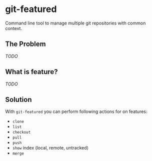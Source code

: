 # git-featured
Command line tool to manage multiple git repositories with common context.
## The Problem
*TODO*
## What is feature?
*TODO*
## Solution
With `git-featured` you can perform following actions for on features:
- `clone`
- `list`
- `checkout`
- `pull`
- `push`
- `show` index (local, remote, untracked)
- `merge`